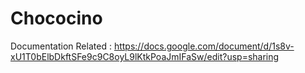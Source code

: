 # Chococino

Documentation Related : https://docs.google.com/document/d/1s8v-xU1T0bElbDkftSFe9c9C8oyL9lKtkPoaJmIFaSw/edit?usp=sharing
